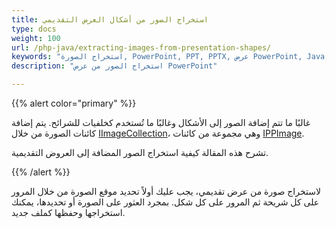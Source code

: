 ```yaml
---
title: استخراج الصور من أشكال العرض التقديمي
type: docs
weight: 100
url: /php-java/extracting-images-from-presentation-shapes/
keywords: "استخراج الصورة, PowerPoint, PPT, PPTX, عرض PowerPoint, Java, Aspose.Slides for PHP عبر Java"
description: "استخراج الصور من عرض PowerPoint"

---
```


{{% alert color="primary" %}} 

غالبًا ما تتم إضافة الصور إلى الأشكال وغالبًا ما تُستخدم كخلفيات للشرائح. يتم إضافة كائنات الصورة من خلال [IImageCollection](https://reference.aspose.com/slides/php-java/aspose.slides/iimagecollection/)، وهي مجموعة من كائنات [IPPImage](https://reference.aspose.com/slides/php-java/aspose.slides/ippimage/).

تشرح هذه المقالة كيفية استخراج الصور المضافة إلى العروض التقديمية. 

{{% /alert %}} 

لاستخراج صورة من عرض تقديمي، يجب عليك أولاً تحديد موقع الصورة من خلال المرور على كل شريحة ثم المرور على كل شكل. بمجرد العثور على الصورة أو تحديدها، يمكنك استخراجها وحفظها كملف جديد. 

```php

```